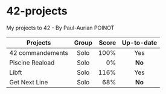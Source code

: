 # 42-projects
My projects to 42 - By Paul-Aurian POINOT

| Projects	| Group	| Score		| Up-to-date|
| ------------- |:-------------:| -----:|:---:|
| 42 commandements	| Solo	| 100%	| Yes	|
| Piscine Reaload	| Solo	| 0%	| **No**	|
| Libft				| Solo	| 116%	| Yes	|
| Get Next Line		| Solo	| 68%	| **No**	|
